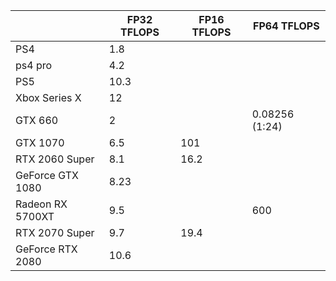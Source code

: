 | |FP32 TFLOPS|FP16 TFLOPS|FP64 TFLOPS|
|--|--|--|--|
|PS4|1.8| | |
|ps4 pro|4.2| | |
|PS5|10.3| | |
|Xbox Series X|12| | |
|GTX 660|2| |0.08256 (1:24)|
|GTX 1070|6.5|101| |
|RTX 2060 Super|8.1|16.2| |
|GeForce GTX 1080|8.23| | |
|Radeon RX 5700XT|9.5| |600|
|RTX 2070 Super|9.7|19.4| |
|GeForce RTX 2080|10.6| |
